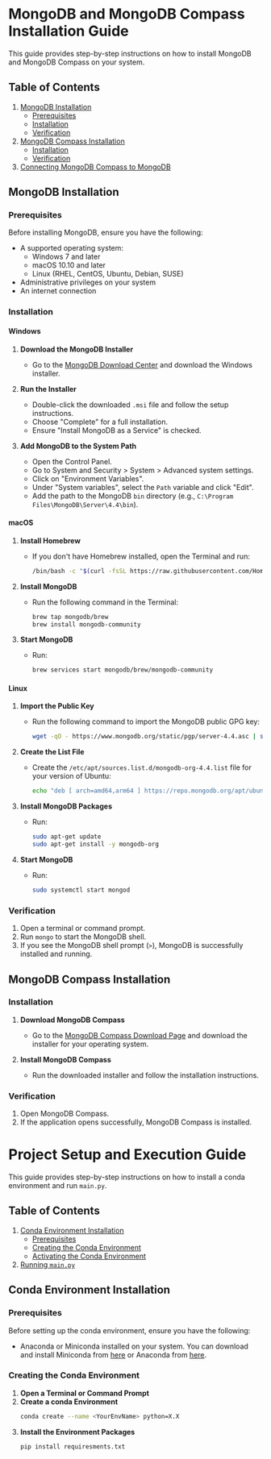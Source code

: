 # MongoDB and MongoDB Compass Installation Guide

This guide provides step-by-step instructions on how to install MongoDB and MongoDB Compass on your system.

## Table of Contents

1. [MongoDB Installation](#mongodb-installation)
    - [Prerequisites](#prerequisites)
    - [Installation](#installation)
    - [Verification](#verification)
2. [MongoDB Compass Installation](#mongodb-compass-installation)
    - [Installation](#installation-1)
    - [Verification](#verification-1)
3. [Connecting MongoDB Compass to MongoDB](#connecting-mongodb-compass-to-mongodb)

## MongoDB Installation

### Prerequisites

Before installing MongoDB, ensure you have the following:

- A supported operating system:
  - Windows 7 and later
  - macOS 10.10 and later
  - Linux (RHEL, CentOS, Ubuntu, Debian, SUSE)
- Administrative privileges on your system
- An internet connection

### Installation

#### Windows

1. **Download the MongoDB Installer**
   - Go to the [MongoDB Download Center](https://www.mongodb.com/try/download/community) and download the Windows installer.

2. **Run the Installer**
   - Double-click the downloaded `.msi` file and follow the setup instructions.
   - Choose "Complete" for a full installation.
   - Ensure "Install MongoDB as a Service" is checked.

3. **Add MongoDB to the System Path**
   - Open the Control Panel.
   - Go to System and Security > System > Advanced system settings.
   - Click on "Environment Variables".
   - Under "System variables", select the `Path` variable and click "Edit".
   - Add the path to the MongoDB `bin` directory (e.g., `C:\Program Files\MongoDB\Server\4.4\bin`).

#### macOS

1. **Install Homebrew**
   - If you don't have Homebrew installed, open the Terminal and run:
     ```sh
     /bin/bash -c "$(curl -fsSL https://raw.githubusercontent.com/Homebrew/install/HEAD/install.sh)"
     ```

2. **Install MongoDB**
   - Run the following command in the Terminal:
     ```sh
     brew tap mongodb/brew
     brew install mongodb-community
     ```

3. **Start MongoDB**
   - Run:
     ```sh
     brew services start mongodb/brew/mongodb-community
     ```

#### Linux

1. **Import the Public Key**
   - Run the following command to import the MongoDB public GPG key:
     ```sh
     wget -qO - https://www.mongodb.org/static/pgp/server-4.4.asc | sudo apt-key add -
     ```

2. **Create the List File**
   - Create the `/etc/apt/sources.list.d/mongodb-org-4.4.list` file for your version of Ubuntu:
     ```sh
     echo "deb [ arch=amd64,arm64 ] https://repo.mongodb.org/apt/ubuntu focal/mongodb-org/4.4 multiverse" | sudo tee /etc/apt/sources.list.d/mongodb-org-4.4.list
     ```

3. **Install MongoDB Packages**
   - Run:
     ```sh
     sudo apt-get update
     sudo apt-get install -y mongodb-org
     ```

4. **Start MongoDB**
   - Run:
     ```sh
     sudo systemctl start mongod
     ```

### Verification

1. Open a terminal or command prompt.
2. Run `mongo` to start the MongoDB shell.
3. If you see the MongoDB shell prompt (`>`), MongoDB is successfully installed and running.

## MongoDB Compass Installation

### Installation

1. **Download MongoDB Compass**
   - Go to the [MongoDB Compass Download Page](https://www.mongodb.com/try/download/compass) and download the installer for your operating system.

2. **Install MongoDB Compass**
   - Run the downloaded installer and follow the installation instructions.

### Verification

1. Open MongoDB Compass.
2. If the application opens successfully, MongoDB Compass is installed.




# Project Setup and Execution Guide

This guide provides step-by-step instructions on how to install a conda environment and run `main.py`.

## Table of Contents

1. [Conda Environment Installation](#conda-environment-installation)
    - [Prerequisites](#prerequisites)
    - [Creating the Conda Environment](#creating-the-conda-environment)
    - [Activating the Conda Environment](#activating-the-conda-environment)
2. [Running `main.py`](#running-mainpy)

## Conda Environment Installation

### Prerequisites

Before setting up the conda environment, ensure you have the following:

- Anaconda or Miniconda installed on your system. You can download and install Miniconda from [here](https://docs.conda.io/en/latest/miniconda.html) or Anaconda from [here](https://www.anaconda.com/products/distribution).

### Creating the Conda Environment

1. **Open a Terminal or Command Prompt**
2. **Create a conda Environment**
   ```sh
   conda create --name <YourEnvName> python=X.X 
3. **Install the Environment Packages**
   ```sh
   pip install requiresments.txt
